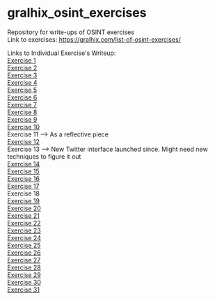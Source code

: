 # gralhix_osint_exercises
Repository for write-ups of OSINT exercises </br>
Link to exercises: https://gralhix.com/list-of-osint-exercises/

Links to Individual Exercise's Writeup: </br>
[Exercise 1](https://github.com/Ragmthy/gralhix_osint_exercises/blob/main/OSINT%20Exercise%201/OSINT%20Exercise%20001.md) </br>
[Exercise 2](https://github.com/Ragmthy/gralhix_osint_exercises/blob/main/OSINT%20Exercise%202/OSINT%20Exercise%20002.md) </br>
[Exercise 3](https://github.com/Ragmthy/gralhix_osint_exercises/blob/main/OSINT%20Exercise%203/OSINT%20Exercise%20003.md) </br>
[Exercise 4](https://github.com/Ragmthy/gralhix_osint_exercises/blob/main/OSINT%20Exercise%204/OSINT%20Exercise%20004.md) </br>
[Exercise 5](https://github.com/Ragmthy/gralhix_osint_exercises/blob/main/OSINT%20Exercise%205/OSINT%20Exercise%20005.md) </br>
[Exercise 6](https://github.com/Ragmthy/gralhix_osint_exercises/blob/main/OSINT%20Exercise%206/OSINT%20Exercise%20006.md) </br>
[Exercise 7](https://github.com/Ragmthy/gralhix_osint_exercises/blob/main/OSINT%20Exercise%207/OSINT%20Exercise%20007.md) </br>
[Exercise 8](https://github.com/Ragmthy/gralhix_osint_exercises/blob/main/OSINT%20Exercise%208/OSINT%20Exercise%20008.md) </br>
[Exercise 9](https://github.com/Ragmthy/gralhix_osint_exercises/blob/main/OSINT%20Exercise%209/OSINT%20Exercise%20009.md) </br>
[Exercise 10](https://github.com/Ragmthy/gralhix_osint_exercises/blob/main/OSINT%20Exercise%2010/OSINT%20Exercise%20010.md) </br>
Exercise 11 --> As a reflective piece </br>
[Exercise 12](https://github.com/Ragmthy/gralhix_osint_exercises/blob/main/OSINT%20Exercise%2012/OSINT%20Exercise%20012.md) </br>
Exercise 13 --> New Twitter interface launched since. Might need new techniques to figure it out </br>
[Exercise 14](https://github.com/Ragmthy/gralhix_osint_exercises/blob/main/OSINT%20Exercise%2014/OSINT%20Exercise%20014.md) </br>
[Exercise 15](https://github.com/Ragmthy/gralhix_osint_exercises/blob/main/OSINT%20Exercise%2015/OSINT%20Exercise%20015.md) </br>
[Exercise 16](https://github.com/Ragmthy/gralhix_osint_exercises/blob/main/OSINT%20Exercise%2016/OSINT%20Exercise%20016.md) </br>
[Exercise 17](https://github.com/Ragmthy/gralhix_osint_exercises/blob/main/OSINT%20Exercise%2017/OSINT%20Exercise%20017.md) </br>
Exercise 18 </br>
[Exercise 19](https://github.com/Ragmthy/gralhix_osint_exercises/blob/main/OSINT%20Exercise%2019/OSINT%20Exercise%20019.md) </br>
[Exercise 20](https://github.com/Ragmthy/gralhix_osint_exercises/blob/main/OSINT%20Exercise%2020/OSINT%20Exercise%20020.md) </br>
[Exercise 21](https://github.com/Ragmthy/gralhix_osint_exercises/blob/main/OSINT%20Exercise%2021/OSINT%20Exercise%20021.md) </br>
[Exercise 22](https://github.com/Ragmthy/gralhix_osint_exercises/blob/main/OSINT%20Exercise%2022/OSINT%20Exercise%20022.md) </br>
[Exercise 23](https://github.com/Ragmthy/gralhix_osint_exercises/blob/main/OSINT%20Exercise%2023/OSINT%20Exercise%20023.md) </br>
[Exercise 24](https://github.com/Ragmthy/gralhix_osint_exercises/blob/main/OSINT%20Exercise%2024/OSINT%20Exercise%20024.md) </br>
[Exercise 25](https://github.com/Ragmthy/gralhix_osint_exercises/blob/main/OSINT%20Exercise%2025/OSINT%20Exercise%20025.md) </br>
[Exercise 26](https://github.com/Ragmthy/gralhix_osint_exercises/blob/main/OSINT%20Exercise%2026/OSINT%20Exercise%20026.md) </br>
[Exercise 27](https://github.com/Ragmthy/gralhix_osint_exercises/blob/main/OSINT%20Exercise%2027/OSINT%20Exercise%20027.md) </br>
[Exercise 28](https://github.com/Ragmthy/gralhix_osint_exercises/blob/main/OSINT%20Exercise%2028/OSINT%20Exercise%20028.md) </br>
[Exercise 29](https://github.com/Ragmthy/gralhix_osint_exercises/blob/main/OSINT%20Exercise%2029/OSINT%20Exercise%20029.md) </br>
[Exercise 30](https://github.com/Ragmthy/gralhix_osint_exercises/blob/main/OSINT%20Exercise%2030/OSINT%20Exercise%20030.md) </br>
[Exercise 31](https://github.com/Ragmthy/gralhix_osint_exercises/blob/main/OSINT%20Exercise%2031/OSINT%20Exercise%20031.md) </br>


